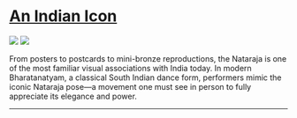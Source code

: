 # [An Indian Icon](http://artsmia.github.io/griot/#/stories/565)

![](http://cdn.dx.artsmia.org/thumbs/tn_2014_TDX_MIAArtStories_076.jpg)
![](http://cdn.dx.artsmia.org/thumbs/tn_2014_TDX_MIAArtStories_085.jpg)

From posters to postcards to mini-bronze reproductions, the Nataraja is one of the most familiar visual associations with India today. In modern Bharatanatyam, a classical South Indian dance form, performers mimic the iconic Nataraja pose—a movement one must see in person to fully appreciate its elegance and power.

---
